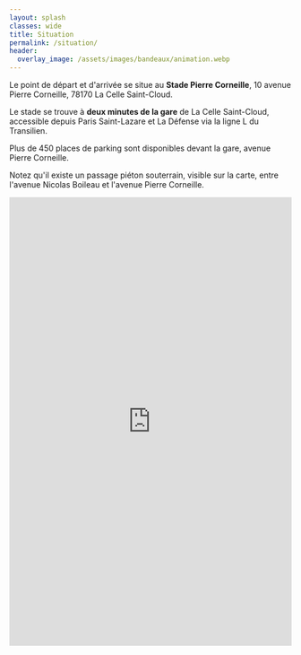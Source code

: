 ```yaml
---
layout: splash
classes: wide
title: Situation
permalink: /situation/
header:
  overlay_image: /assets/images/bandeaux/animation.webp
---
```


Le point de départ et d'arrivée se situe au **Stade Pierre Corneille**,
10 avenue Pierre Corneille, 78170 La Celle Saint-Cloud.

Le stade se trouve à **deux minutes de la gare** de La Celle Saint-Cloud,
accessible depuis Paris Saint-Lazare et La Défense via la ligne L du
Transilien.

Plus de 450 places de parking sont disponibles devant la gare,
avenue Pierre Corneille.

Notez qu'il existe un passage piéton souterrain,
visible sur la carte,
entre l'avenue Nicolas Boileau et l'avenue Pierre Corneille.

<iframe src="https://www.google.com/maps/embed?pb=!1m14!1m8!1m3!1d3480.3694739260955!2d2.1324870927733315!3d48.84558854380694!3m2!1i1024!2i768!4f13.1!3m3!1m2!1s0x47e67d22b4a1a6f7%3A0x2ab672c6be5c0573!2sGymnase%20Pierre%20Corneille!5e1!3m2!1sen!2sfr!4v1687620920026!5m2!1sen!2sfr" width="100%" height="800" style="border:0;" allowfullscreen="" loading="lazy" referrerpolicy="no-referrer-when-downgrade"></iframe>
